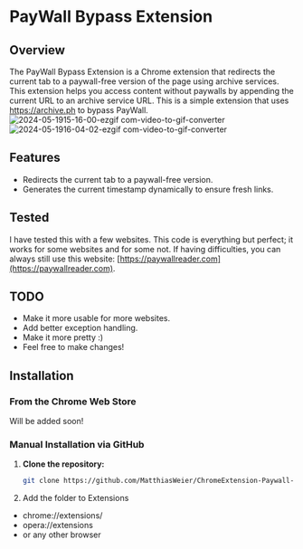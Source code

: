 # PayWall Bypass Extension

## Overview

The PayWall Bypass Extension is a Chrome extension that redirects the current tab to a paywall-free version of the page using archive services. 
This extension helps you access content without paywalls by appending the current URL to an archive service URL.
This is a simple extension that uses https://archive.ph to bypass PayWall. <br>
![2024-05-1915-16-00-ezgif com-video-to-gif-converter](https://github.com/MatthiasWeier/ChromeExtension-Paywall-Reader/assets/148455200/3f9cd110-c571-49b7-9ae4-dd7262a546b8)
![2024-05-1916-04-02-ezgif com-video-to-gif-converter](https://github.com/MatthiasWeier/ChromeExtension-Paywall-Reader/assets/148455200/f9d15d71-ef54-429f-959c-f6d9cabd88c2)

## Features

- Redirects the current tab to a paywall-free version.
- Generates the current timestamp dynamically to ensure fresh links.

## Tested

I have tested this with a few websites. This code is everything but perfect; it works for some websites and for some not. If having difficulties, you can always still use this website: [https://paywallreader.com](https://paywallreader.com).

## TODO

- Make it more usable for more websites.
- Add better exception handling.
- Make it more pretty :)
- Feel free to make changes!

## Installation

### From the Chrome Web Store
Will be added soon!
<!-- You can install the extension directly from the Chrome Web Store: [PayWall Bypass Extension](https://chrome.google.com/webstore/detail/paywall-bypass-extension/YOUR_EXTENSION_ID) -->

### Manual Installation via GitHub

1. **Clone the repository:**
   ```sh
   git clone https://github.com/MatthiasWeier/ChromeExtension-Paywall-Reader.git
2. Add the folder to Extensions 
- chrome://extensions/ 
- opera://extensions
- or any other browser
